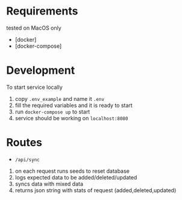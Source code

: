 # Requirements

tested on MacOS only

* [docker]
* [docker-compose]

# Development

To start service locally
1. copy `.env_example` and name it `.env`
2. fill the required variables and it is ready to start
3. run `docker-compose up` to start
4. service should be working on `localhost:8080`

# Routes

- `/api/sync`

1. on each request runs seeds to reset database
2. logs expected data to be added/deleted/updated
3. syncs data with mixed data
4. returns json string with stats of request (added,deleted,updated)
